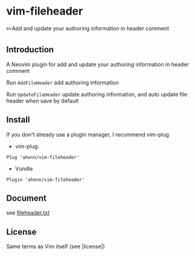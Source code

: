 # vim-fileheader
✏️Add and update your authoring information in header comment

## Introduction

A Neovim plugin for add and update your authoring information in header comment

Run `AddFileHeader` add authoring information

Run `UpdateFileHeader` update authoring information, and auto update file header when save by default

## Install

If you don't already use a plugin manager, I recommend vim-plug

- vim-plug:

```
Plug 'ahonn/vim-fileheader'
```

- Vundle
```
Plugin 'ahonn/vim-fileheader'
```

## Document
see [fileheader.txt](https://github.com/ahonn/vim-fileheader/blob/master/doc/fileheader.txt)

## License
Same terms as Vim itself (see |license|)
